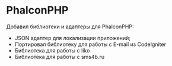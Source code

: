 # PhalconPHP

Добавил библиотеки и адаптеры для PhalconPHP:

- JSON адаптер для локализации приложений;
- Портировал библиотеку для работы с E-mail из CodeIgniter
- Библиотека для работы с Iiko
- Библиотека для работы с sms4b.ru
